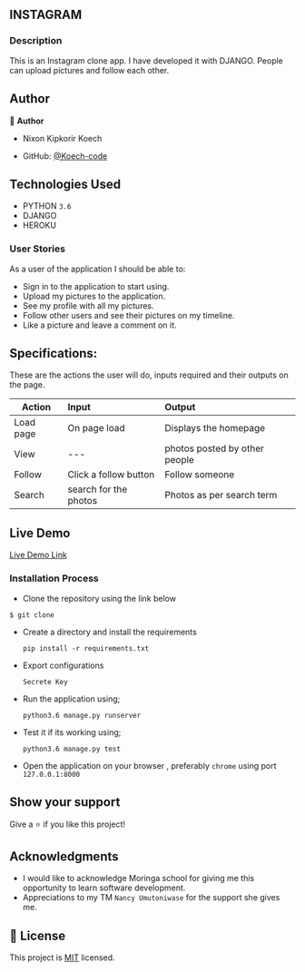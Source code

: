## INSTAGRAM

### Description
This is an Instagram clone app.
I have developed it with DJANGO. People can upload pictures and follow each other.

## Author

👤 **Author**
- Nixon Kipkorir Koech

- GitHub: [@Koech-code](https://github.com/Koech-code)

## Technologies Used

- PYTHON `3.6`
- DJANGO
- HEROKU

### User Stories
As a user of the application I should be able to:
- Sign in to the application to start using.
- Upload my pictures to the application.
- See my profile with all my pictures.
- Follow other users and see their pictures on my timeline.
- Like a picture and leave a comment on it.

## Specifications:
These are the actions the user will do, inputs required and their outputs on the page. 


  | Action    | Input                                      |Output                         |
  | ----------|:-------------                              | :------                       |
  | Load page | On page load                               | Displays the homepage         |
  | View      | ---                                        | photos posted by other people |
  | Follow    |Click a follow button                       | Follow someone                |
  | Search    |search for the photos                       | Photos as per search term     |

## Live Demo

[Live Demo Link]( --)


### Installation Process

- Clone the repository using the link below

```
$ git clone 

```

- Create a directory and install the requirements

  ```
  pip install -r requirements.txt
  ```
- Export configurations
  ```
  Secrete Key
  ```
- Run the application using;
  ```
  python3.6 manage.py runserver
  ```
- Test it if its working using;
  ```
  python3.6 manage.py test
  ```
- Open the application on your browser , preferably `chrome` using port `127.0.0.1:8000`


## Show your support

Give a ⭐️ if you like this project!

## Acknowledgments

- I would like to acknowledge Moringa school for giving me this opportunity to learn software development.
- Appreciations to  my TM `Nancy Umutoniwase` for the support she gives me.

## 📝 License

This project is [MIT](LICENCE.md) licensed.